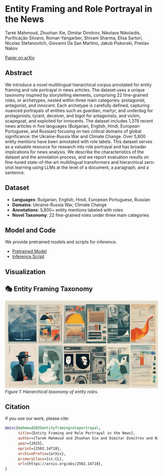 # Entity Framing and Role Portrayal in the News

Tarek Mahmoud, Zhuohan Xie, Dimitar Dimitrov, Nikolaos Nikolaidis, Purificação Silvano, Roman Yangarber, Shivam Sharma, Elisa Sartori, Nicolas Stefanovitch, Giovanni Da San Martino, Jakub Piskorski, Preslav Nakov

[Paper on arXiv](https://arxiv.org/abs/2502.14718)


## Abstract

We introduce a novel multilingual hierarchical corpus annotated for entity framing and role portrayal in news articles. The dataset uses a unique taxonomy inspired by storytelling elements, comprising 22 fine-grained roles, or archetypes, nested within three main categories: protagonist, antagonist, and innocent. Each archetype is carefully defined, capturing nuanced portrayals of entities such as guardian, martyr, and underdog for protagonists; tyrant, deceiver, and bigot for antagonists; and victim, scapegoat, and exploited for innocents. The dataset includes 1,378 recent news articles in five languages (Bulgarian, English, Hindi, European Portuguese, and Russian) focusing on two critical domains of global significance: the Ukraine-Russia War and Climate Change. Over 5,800 entity mentions have been annotated with role labels. This dataset serves as a valuable resource for research into role portrayal and has broader implications for news analysis. We describe the characteristics of the dataset and the annotation process, and we report evaluation results on fine-tuned state-of-the-art multilingual transformers and hierarchical zero-shot learning using LLMs at the level of a document, a paragraph, and a sentence.

## Dataset

- **Languages**: Bulgarian, English, Hindi, European Portuguese, Russian
- **Domains**: Ukraine-Russia War, Climate Change
- **Annotations**: 5,800+ entity mentions labeled with roles
- **Novel Taxonomy**: 22 fine-grained roles under three main categories


## Model and Code

We provide pretrained models and scripts for inference.

- [Pretrained Model](./models/pretrained_model.pt)
- [Inference Script](./scripts/inference_example.py)

## Visualization

<h2>🎭 Entity Framing Taxonomy</h2>
<div id="taxonomy"></div>

<!-- D3 Library -->
<script src="https://d3js.org/d3.v7.min.js"></script>
<script src="assets/js/taxonomy.js"></script>
<link rel="stylesheet" href="assets/css/taxonomy.css">


![Taxonomy](./assets/images/taxonomy.png)
*Figure 1: Hierarchical taxonomy of entity roles.*

## Citation

If you use our work, please cite:

```bibtex
@misc{mahmoud2025entityframingroleportrayal,
      title={Entity Framing and Role Portrayal in the News}, 
      author={Tarek Mahmoud and Zhuohan Xie and Dimitar Dimitrov and Nikolaos Nikolaidis and Purificação Silvano and Roman Yangarber and Shivam Sharma and Elisa Sartori and Nicolas Stefanovitch and Giovanni Da San Martino and Jakub Piskorski and Preslav Nakov},
      year={2025},
      eprint={2502.14718},
      archivePrefix={arXiv},
      primaryClass={cs.CL},
      url={https://arxiv.org/abs/2502.14718}, 
}
